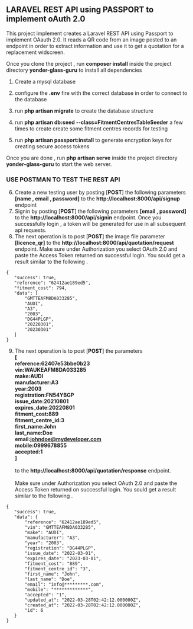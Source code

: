 

## LARAVEL REST API using PASSPORT to implement oAuth 2.0

This project implement creates a Laravel REST API using Passport to implement OAauth 2.0. It reads a QR code from an image posted to an endpoint in order to extract information and use it to get a quotation for a replacement widscreen.

Once you clone the project , run **composer install** inside the project directory **yonder-glass-guru**  to install all dependencies
 1. Create a mysql database
 2. configure the **.env** fire with the correct database in order to connect to the database
 3. run  **php artisan migrate** to create the database structure
4. run  **php artisan db:seed --class=FitmentCentresTableSeeder** a few times to create create some fitment centres records for testing

 5. run **php artisan passport:install**  to generate encryption keys for creating secure access tokens
 
 Once you are done , run **php artisan serve** inside the project directory **yonder-glass-guru** to start the web server.
 
  ### USE POSTMAN TO TEST THE REST API
 
 6. Create a new testing user by posting [**POST**] the following parameters  **[name , email , password]** to the **http://localhost:8000/api/signup**  endpoint
 7. Signin by posting [**POST**] the following parameters  **[email , password]** to the **http://localhost:8000/api/signin**  endpoint. Once you successfully login , a token will be generated for use in all subsequent api requests.
8. The next operation is to post [**POST**] the image file parameter   **[licence_qr]** to the **http://localhost:8000/api/quotation/request**  endpoint. Make sure under Authorization you select OAuth 2.0 and paste the Access Token returned on successful login. You sould get a result similar to the following . 
 ```
{
    "success": true,
    "reference": "62412ae189ed5",
    "fitment_cost": 794,
    "data": [
        "GMTTEAFM8DA033285",
        "AUDI",
        "A3",
        "2003",
        "DG44PLGP",
        "20220301",
        "20230301"
    ]
}
```
 9. The next operation is to post [**POST**] the parameters   <br />**[<br />reference:62407e53bbe0b23
<br />vin:WAUKEAFM8DA033285
<br />make:AUDI
<br />manufacturer:A3
<br />year:2003
<br />registration:FN54YBGP
<br />issue_date:20210801
<br />expires_date:20220801
<br />fitment_cost:889
<br />fitment_centre_id:3
<br />first_name:John
<br />last_name:Doe
<br />email:johndoe@mydeveloper.com
<br />mobile:0999678855
<br />accepted:1<br />]** <br /><br />to the **http://localhost:8000/api/quotation/response**  endpoint. <br /><br />Make sure under Authorization you select OAuth 2.0 and paste the Access Token returned on successful login. You sould get a result similar to the following . 
 ```
{
    "success": true,
    "data": {
        "reference": "62412ae189ed5",
        "vin": "GMTTEAFM8DA033285",
        "make": "AUDI",
        "manufacturer": "A3",
        "year": "2003",
        "registration": "DG44PLGP",
        "issue_date": "2022-03-01",
        "expires_date": "2023-03-01",
        "fitment_cost": "889",
        "fitment_centre_id": "3",
        "first_name": "John",
        "last_name": "Doe",
        "email": "info@*********.com",
        "mobile": "*************",
        "accepted": "1",
        "updated_at": "2022-03-28T02:42:12.000000Z",
        "created_at": "2022-03-28T02:42:12.000000Z",
        "id": 6
    }
}
```
